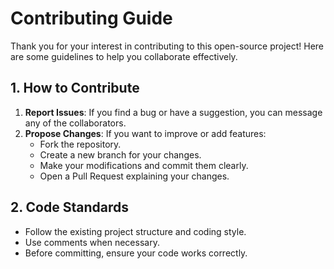 # Contributing Guide

Thank you for your interest in contributing to this open-source project! Here are some guidelines to help you collaborate effectively.

## 1. How to Contribute
1. **Report Issues**: If you find a bug or have a suggestion, you can message any of the collaborators.
2. **Propose Changes**: If you want to improve or add features:
   - Fork the repository.
   - Create a new branch for your changes.
   - Make your modifications and commit them clearly.
   - Open a Pull Request explaining your changes.

## 2. Code Standards
- Follow the existing project structure and coding style.
- Use comments when necessary.
- Before committing, ensure your code works correctly.
